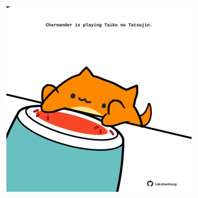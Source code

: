 <!-- built at 09/05/2021, 01:53:34 UTC -->
<p align="center">
  <img width="500" height="500" src="./ReadmeImage.svg">
</p>
